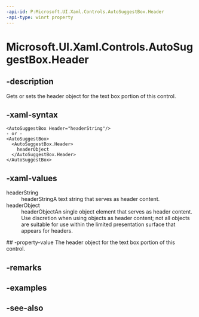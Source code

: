 ```yaml
---
-api-id: P:Microsoft.UI.Xaml.Controls.AutoSuggestBox.Header
-api-type: winrt property
---
```


<!-- Property syntax
public object Header { get;  set; }
-->

# Microsoft.UI.Xaml.Controls.AutoSuggestBox.Header

## -description
Gets or sets the header object for the text box portion of this control.

## -xaml-syntax
```xaml
<AutoSuggestBox Header="headerString"/>
- or -
<AutoSuggestBox>
  <AutoSuggestBox.Header>
    headerObject
  </AutoSuggestBox.Header>
</AutoSuggestBox>
```


## -xaml-values
<dl><dt>headerString</dt><dd>headerStringA text string that serves as header content.</dd>
<dt>headerObject</dt><dd>headerObjectAn single object element that serves as header content. Use discretion when using objects as header content; not all objects are suitable for use within the limited presentation surface that appears for headers.</dd>
</dl>
## -property-value
The header object for the text box portion of this control.

## -remarks

## -examples

## -see-also
